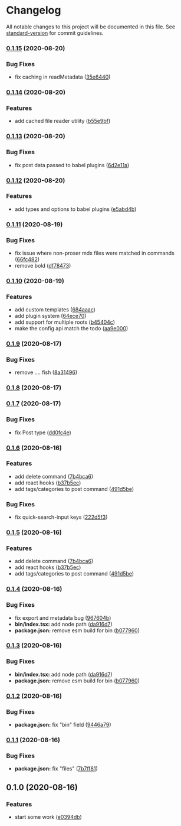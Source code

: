 # Changelog

All notable changes to this project will be documented in this file. See [standard-version](https://github.com/conventional-changelog/standard-version) for commit guidelines.

### [0.1.15](https://github.com/proser-js/proser/compare/v0.1.14...v0.1.15) (2020-08-20)

### Bug Fixes

- fix caching in readMetadata ([35e6440](https://github.com/proser-js/proser/commit/35e64403644de63b06a5d8fdf62cfccb8688c9fd))

### [0.1.14](https://github.com/proser-js/proser/compare/v0.1.13...v0.1.14) (2020-08-20)

### Features

- add cached file reader utility ([b55e9bf](https://github.com/proser-js/proser/commit/b55e9bf646b05d3436eef1b7f90e606e27ac08c0))

### [0.1.13](https://github.com/proser-js/proser/compare/v0.1.12...v0.1.13) (2020-08-20)

### Bug Fixes

- fix post data passed to babel plugins ([6d2e11a](https://github.com/proser-js/proser/commit/6d2e11a0ec1e393d78f089dc91a1577fe50bfa2a))

### [0.1.12](https://github.com/proser-js/proser/compare/v0.1.11...v0.1.12) (2020-08-20)

### Features

- add types and options to babel plugins ([e5abd4b](https://github.com/proser-js/proser/commit/e5abd4bbddad12a7681bff16f5072f95e79daa8c))

### [0.1.11](https://github.com/proser-js/proser/compare/v0.1.10...v0.1.11) (2020-08-19)

### Bug Fixes

- fix issue where non-proser mdx files were matched in commands ([66fc482](https://github.com/proser-js/proser/commit/66fc4822c40ba3961820a6e1f4078ea619c21038))
- remove bold ([df78473](https://github.com/proser-js/proser/commit/df78473d80ef4e3534e93f3c05a9726bd05e2c81))

### [0.1.10](https://github.com/proser-js/proser/compare/v0.1.9...v0.1.10) (2020-08-19)

### Features

- add custom templates ([684aaac](https://github.com/proser-js/proser/commit/684aaacf8efad81c79137d66c6422f302dfb2220))
- add plugin system ([64ece70](https://github.com/proser-js/proser/commit/64ece709ec774511342e32f596c261673357b299))
- add support for multiple roots ([b45404c](https://github.com/proser-js/proser/commit/b45404cb7d22771f3413648c78dff6bf1f9adf20))
- make the config api match the todo ([aa9e000](https://github.com/proser-js/proser/commit/aa9e000d268e98566d6361abcc7d787b926942e3))

### [0.1.9](https://github.com/jaredLunde/proser/compare/v0.1.8...v0.1.9) (2020-08-17)

### Bug Fixes

- remove .... fish ([8a31496](https://github.com/jaredLunde/proser/commit/8a31496d8640a62f924ec2e4b7f7c6bb3da191f3))

### [0.1.8](https://github.com/jaredLunde/proser/compare/v0.1.7...v0.1.8) (2020-08-17)

### [0.1.7](https://github.com/jaredLunde/proser/compare/v0.1.6...v0.1.7) (2020-08-17)

### Bug Fixes

- fix Post type ([dd0fc4e](https://github.com/jaredLunde/proser/commit/dd0fc4e8bf5d7e7321a52413bccad568c2f481d8))

### [0.1.6](https://github.com/jaredLunde/proser/compare/v0.1.4...v0.1.6) (2020-08-16)

### Features

- add delete command ([7b4bca6](https://github.com/jaredLunde/proser/commit/7b4bca665d53ebec19d8f9836666fd2bf4d99d87))
- add react hooks ([b37b5ec](https://github.com/jaredLunde/proser/commit/b37b5eca8579c5fa89a6cb06728ebefc3ba74f83))
- add tags/categories to post command ([491d5be](https://github.com/jaredLunde/proser/commit/491d5be62d7aebb61db495ca441059a50f3ea015))

### Bug Fixes

- fix quick-search-input keys ([222d5f3](https://github.com/jaredLunde/proser/commit/222d5f31232f26e47060dd959b7979e3e6dae360))

### [0.1.5](https://github.com/jaredLunde/proser/compare/v0.1.4...v0.1.5) (2020-08-16)

### Features

- add delete command ([7b4bca6](https://github.com/jaredLunde/proser/commit/7b4bca665d53ebec19d8f9836666fd2bf4d99d87))
- add react hooks ([b37b5ec](https://github.com/jaredLunde/proser/commit/b37b5eca8579c5fa89a6cb06728ebefc3ba74f83))
- add tags/categories to post command ([491d5be](https://github.com/jaredLunde/proser/commit/491d5be62d7aebb61db495ca441059a50f3ea015))

### [0.1.4](https://github.com/jaredLunde/proser/compare/v0.1.2...v0.1.4) (2020-08-16)

### Bug Fixes

- fix export and metadata bug ([967604b](https://github.com/jaredLunde/proser/commit/967604bc85092aba902eb4de4bd5f2329c35a7ab))
- **bin/index.tsx:** add node path ([da916d7](https://github.com/jaredLunde/proser/commit/da916d7869f223a81b11c7efafc2899b75ba8a7e))
- **package.json:** remove esm build for bin ([b077960](https://github.com/jaredLunde/proser/commit/b077960af56abeb0e1163dd68b3df599307fd78e))

### [0.1.3](https://github.com/jaredLunde/proser/compare/v0.1.2...v0.1.3) (2020-08-16)

### Bug Fixes

- **bin/index.tsx:** add node path ([da916d7](https://github.com/jaredLunde/proser/commit/da916d7869f223a81b11c7efafc2899b75ba8a7e))
- **package.json:** remove esm build for bin ([b077960](https://github.com/jaredLunde/proser/commit/b077960af56abeb0e1163dd68b3df599307fd78e))

### [0.1.2](https://github.com/jaredLunde/proser/compare/v0.1.1...v0.1.2) (2020-08-16)

### Bug Fixes

- **package.json:** fix "bin" field ([9446a79](https://github.com/jaredLunde/proser/commit/9446a79983f9392c048e49893a13f7fe5b5274f4))

### [0.1.1](https://github.com/jaredLunde/proser/compare/v0.1.0...v0.1.1) (2020-08-16)

### Bug Fixes

- **package.json:** fix "files" ([7b7ff81](https://github.com/jaredLunde/proser/commit/7b7ff8141939ed7c2d770773ac268736527ef032))

## 0.1.0 (2020-08-16)

### Features

- start some work ([e0394db](https://github.com/jaredLunde/proser/commit/e0394dbb63c25b5d6c38f5896cf886583ba3e8b3))
